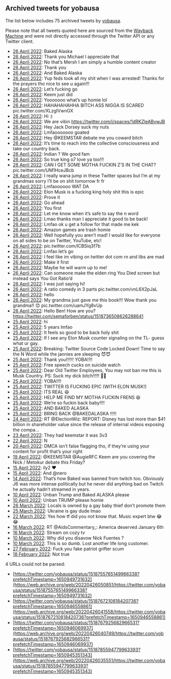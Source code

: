 ## Archived tweets for yobausa

The list below includes 75 archived tweets by
[yobausa](https://twitter.com/yobausa).

Please note that all tweets quoted here are sourced from the
[Wayback Machine](https://web.archive.org) and were not directly accessed through the Twitter API or
any Twitter client.

* [26 April 2022](https://web.archive.org/web/20220426064656/https://twitter.com/yobausa/status/1518843967411998720): Baked Alaska <!--1518843967411998720-->
* [26 April 2022](https://web.archive.org/web/20220426060715/https://twitter.com/yobausa/status/1518833973031493632): Thank you Michael I appreciate that <!--1518833973031493632-->
* [26 April 2022](https://web.archive.org/web/20220426053749/https://twitter.com/yobausa/status/1518826588783226880): No that’s Mersh I am simply a humble content creator <!--1518826588783226880-->
* [26 April 2022](https://web.archive.org/web/20220426053445/https://twitter.com/yobausa/status/1518825817710673920): Thank you <!--1518825817710673920-->
* [26 April 2022](https://web.archive.org/web/20220426045243/https://twitter.com/yobausa/status/1518815215235870720): And Baked Alaska <!--1518815215235870720-->
* [26 April 2022](https://web.archive.org/web/20220426043616/https://twitter.com/yobausa/status/1518811085171798016): Yup feds took all my shit when I was arrested! Thanks for the prayers tho nice to see u again!!! <!--1518811085171798016-->
* [26 April 2022](https://web.archive.org/web/20220426043521/https://twitter.com/yobausa/status/1518810805977890825): Let’s fucking go <!--1518810805977890825-->
* [26 April 2022](https://web.archive.org/web/20220426042759/https://twitter.com/yobausa/status/1518808889235550208): Keem just did <!--1518808889235550208-->
* [26 April 2022](https://web.archive.org/web/20220426041154/https://twitter.com/yobausa/status/1518804931809062915): Yooooooo what’s up homie lol <!--1518804931809062915-->
* [26 April 2022](https://web.archive.org/web/20220426040808/https://twitter.com/yobausa/status/1518803940938289152): HAHAHAHAHHA BITCH ASS NIGGA IS SCARED pic.twitter.com/XLzgIVwnGX <!--1518803940938289152-->
* [26 April 2022](https://web.archive.org/web/20220426035636/https://twitter.com/yobausa/status/1518800170066059264): Hi :) <!--1518800170066059264-->
* [26 April 2022](https://web.archive.org/web/20220426022118/https://twitter.com/yobausa/status/1518777108465659907): We are vibin https://twitter.com/i/spaces/1dRKZleABvwJB <!--1518777108465659907-->
* [26 April 2022](https://web.archive.org/web/20220426015612/https://twitter.com/yobausa/status/1518770649505968129): Hey Jack Dorsey suck my nuts <!--1518770649505968129-->
* [26 April 2022](https://web.archive.org/web/20220426015435/https://twitter.com/yobausa/status/1518770370937073666): Lmfaooooooo goated <!--1518770370937073666-->
* [26 April 2022](https://web.archive.org/web/20220426014947/https://twitter.com/yobausa/status/1518769134909149184): Hey  @KEEMSTAR  debate me you coward bitch <!--1518769134909149184-->
* [26 April 2022](https://web.archive.org/web/20220426014421/https://twitter.com/yobausa/status/1518767831634132994): It’s time to reach into the collective consciousness and take our country back. <!--1518767831634132994-->
* [26 April 2022](https://web.archive.org/web/20220426014255/https://twitter.com/yobausa/status/1518767488753930246): Indian ? We good fam <!--1518767488753930246-->
* [26 April 2022](https://web.archive.org/web/20220426014130/https://twitter.com/yobausa/status/1518766952206028801): So true king o7   love ya too!!! <!--1518766952206028801-->
* [26 April 2022](https://web.archive.org/web/20220426014037/https://twitter.com/yobausa/status/1518766868386959361): CAN I GET SOME MOTHA FUCKIN Z’S IN THE CHAT? pic.twitter.com/UM1HceJBcb <!--1518766868386959361-->
* [26 April 2022](https://web.archive.org/web/20220426013904/https://twitter.com/yobausa/status/1518766408133455872): I really wana jump in these Twitter spaces but I’m at my grandmas sorry I’ll be on shit tomorrow fr fr <!--1518766408133455872-->
* [26 April 2022](https://web.archive.org/web/20220426013750/https://twitter.com/yobausa/status/1518766184589668353): Lmfaoooooo WAT DA <!--1518766184589668353-->
* [26 April 2022](https://web.archive.org/web/20220426014226/https://twitter.com/yobausa/status/1518765954351697920): Elon Musk is a fucking king holy shit this is epic <!--1518765954351697920-->
* [26 April 2022](https://web.archive.org/web/20220426013607/https://twitter.com/yobausa/status/1518765727049728006): Prove it <!--1518765727049728006-->
* [26 April 2022](https://web.archive.org/web/20220426013553/https://twitter.com/yobausa/status/1518765684074991617): Go ahead <!--1518765684074991617-->
* [26 April 2022](https://web.archive.org/web/20220426013911/https://twitter.com/yobausa/status/1518765605498802177): You first <!--1518765605498802177-->
* [26 April 2022](https://web.archive.org/web/20220426012503/https://twitter.com/yobausa/status/1518762823509331969): Let me know when it’s safe to say the n word <!--1518762823509331969-->
* [26 April 2022](https://web.archive.org/web/20220426012333/https://twitter.com/yobausa/status/1518762522186293251): Lmao thanks man I appreciate it good to be back! <!--1518762522186293251-->
* [26 April 2022](https://web.archive.org/web/20220426011931/https://twitter.com/yobausa/status/1518761470175105028): Lmfao ok u get a follow for that made me kek <!--1518761470175105028-->
* [26 April 2022](https://web.archive.org/web/20220426011836/https://twitter.com/yobausa/status/1518761350859837440): Amazon games are trash homie <!--1518761350859837440-->
* [26 April 2022](https://web.archive.org/web/20220426011548/https://twitter.com/yobausa/status/1518760515690012672): Well hopefully you aren’t mad! I would like for everyone on all sides to be on Twitter, YouTube, etc! <!--1518760515690012672-->
* [26 April 2022](https://web.archive.org/web/20220426011256/https://twitter.com/yobausa/status/1518759965510488064): pic.twitter.com/ICBSiq3f7b <!--1518759965510488064-->
* [26 April 2022](https://web.archive.org/web/20220426011248/https://twitter.com/yobausa/status/1518759901895532544): Lmfao let’s go <!--1518759901895532544-->
* [26 April 2022](https://web.archive.org/web/20220426010044/https://twitter.com/yobausa/status/1518756832860327937): I feel like im vibing on twitter dot com rn and libs are mad <!--1518756832860327937-->
* [26 April 2022](https://web.archive.org/web/20220426005822/https://twitter.com/yobausa/status/1518756214255108098): Make it first <!--1518756214255108098-->
* [26 April 2022](https://web.archive.org/web/20220426005730/https://twitter.com/yobausa/status/1518755848780193793): Maybe he will warm up to me! <!--1518755848780193793-->
* [26 April 2022](https://web.archive.org/web/20220426005822/https://twitter.com/yobausa/status/1518756214255108098): Can someone make the elden ring You Died screen but instead says You Got Ratio’d <!--1518755765149966338-->
* [26 April 2022](https://web.archive.org/web/20220426005533/https://twitter.com/yobausa/status/1518755568277770241): I was just saying hi! <!--1518755568277770241-->
* [26 April 2022](https://web.archive.org/web/20220426005229/https://twitter.com/yobausa/status/1518754744931536896): A ratio comedy in 3 parts pic.twitter.com/vnL6X2pJaL <!--1518754744931536896-->
* [26 April 2022](https://web.archive.org/web/20220426004224/https://twitter.com/yobausa/status/1518752201744732164): hello <!--1518752201744732164-->
* [26 April 2022](https://web.archive.org/web/20220426003546/https://twitter.com/yobausa/status/1518750436353888257): My grandma just gave me this book!!!  Wow thank you grandma!! 😊 pic.twitter.com/uamJYg8vUp <!--1518750436353888257-->
* [26 April 2022](https://web.archive.org/web/20220426002109/https://twitter.com/yobausa/status/1518746744061845506): Hello Ben! How are you? https://twitter.com/semaforben/status/1518736508626288641 <!--1518746744061845506-->
* [25 April 2022](https://web.archive.org/web/20220425233553/https://twitter.com/yobausa/status/1518735445525467137): hi <!--1518735445525467137-->
* [25 April 2022](https://web.archive.org/web/20220425211905/https://twitter.com/yobausa/status/1518700984905703427): 5 years lmfao <!--1518700984905703427-->
* [25 April 2022](https://web.archive.org/web/20220425211127/https://twitter.com/yobausa/status/1518699109691047938): It feels so good to be back holy shit <!--1518699109691047938-->
* [25 April 2022](https://web.archive.org/web/20220425210531/https://twitter.com/yobausa/status/1518697685200654343): If I see any Elon Musk counter signaling on the TL- guess what ur gay. <!--1518697685200654343-->
* [25 April 2022](https://web.archive.org/web/20220425210451/https://twitter.com/yobausa/status/1518697454132252675): Breaking: Twitter Source Code Locked Down!  Time to say the N Word while the jannies are sleeping 😈😈 <!--1518697454132252675-->
* [25 April 2022](https://web.archive.org/web/20220425210150/https://twitter.com/yobausa/status/1518696598943023106): Thank you!!!!!! YOBA!!!! <!--1518696598943023106-->
* [25 April 2022](https://web.archive.org/web/20220425210139/https://twitter.com/yobausa/status/1518696537781673989): Free speech cucks on suicide watch <!--1518696537781673989-->
* [25 April 2022](https://web.archive.org/web/20220425205813/https://twitter.com/yobausa/status/1518695791614992384): Dear Old Twitter Employees,  You may not ban me this is Musk Country.  PS: Suck my dick bitch!!!!! 🤣🤣 <!--1518695791614992384-->
* [25 April 2022](https://web.archive.org/web/20220425205353/https://twitter.com/yobausa/status/1518694680103424000): YOBA!!!! <!--1518694680103424000-->
* [25 April 2022](https://web.archive.org/web/20220425205223/https://twitter.com/yobausa/status/1518694396245557249): TWITTER IS FUCKING EPIC  (WITH ELON MUSK!) <!--1518694396245557249-->
* [25 April 2022](https://web.archive.org/web/20220425205124/https://twitter.com/yobausa/status/1518694012152164354): ITS REAL 😆 <!--1518694012152164354-->
* [25 April 2022](https://web.archive.org/web/20220425204924/https://twitter.com/yobausa/status/1518693571536121856): HELP ME FIND MY MOTHA FUCKIN FRENS 😆 <!--1518693571536121856-->
* [25 April 2022](https://web.archive.org/web/20220425203341/https://twitter.com/yobausa/status/1518689543398076418): We’re so fuckin back baby!!!! <!--1518689543398076418-->
* [25 April 2022](https://web.archive.org/web/20220425203045/https://twitter.com/yobausa/status/1518688908049006593): AND BAKED ALASKA <!--1518688908049006593-->
* [25 April 2022](https://web.archive.org/web/20220425191914/https://twitter.com/yobausa/status/1518670652055728128): BRING BACK  @BAKEDALASKA  !!!!! <!--1518670652055728128-->
* [24 April 2022](https://web.archive.org/web/20220424180402/https://twitter.com/yobausa/status/1518289679300374532): RT @ElectionWiz: REPORT: Disney has lost more than $41 billion in shareholder value since the release of internal videos exposing the compa… <!--1518289679300374532-->
* [23 April 2022](https://web.archive.org/web/20220423064238/https://twitter.com/yobausa/status/1517755628021760000): They had keemstar it was 3v3 <!--1517755628021760000-->
* [22 April 2022](https://web.archive.org/web/20220422154100/https://twitter.com/yobausa/status/1517518768896983043): N <!--1517518768896983043-->
* [20 April 2022](https://web.archive.org/web/20220420210848/https://twitter.com/yobausa/status/1516886364020695040): DMCA isn’t false flagging tho, if they’re using your content for profit that’s your right <!--1516886364020695040-->
* [19 April 2022](https://web.archive.org/web/20220419182936/https://twitter.com/yobausa/status/1516484174051688449): @KEEMSTAR @AugieRFC Keem are you covering the Nick / Metokur debate this Friday? <!--1516484174051688449-->
* [15 April 2022](https://web.archive.org/web/20220415230342/https://twitter.com/yobausa/status/1515103404263100421): ily2 ❤️ <!--1515103404263100421-->
* [15 April 2022](https://web.archive.org/web/20220415175154/https://twitter.com/yobausa/status/1515024888196706306): And  @nero <!--1515024888196706306-->
* [14 April 2022](https://web.archive.org/web/20220414062128/https://twitter.com/yobausa/status/1514488809257373699): That’s how Baked was banned from twitch too. Obviously J6 was more intense politically but he never did anything bad on Twitch he actually hadn’t streamed in years. <!--1514488809257373699-->
* [10 April 2022](https://web.archive.org/web/20220410005216/https://twitter.com/yobausa/status/1512956555947302913): Unban Trump and Baked ALASKA please <!--1512956555947302913-->
* [10 April 2022](https://web.archive.org/web/20220410005248/https://twitter.com/yobausa/status/1512956496082087939): Unban TRUMP please homie <!--1512956496082087939-->
* [26 March 2022](https://web.archive.org/web/20220326192510/https://twitter.com/yobausa/status/1507800762893619201): Locals is owned by a gay baby thief don’t promote them <!--1507800762893619201-->
* [25 March 2022](https://web.archive.org/web/20220325143516/https://twitter.com/yobausa/status/1507365407514107915): Ukraine is gay dude lmao <!--1507365407514107915-->
* [22 March 2022](https://web.archive.org/web/20220322002807/https://twitter.com/yobausa/status/1506065023369678849): Yes how tf did you not know that.    Music expert btw 😂😂 <!--1506065023369678849-->
* [16 March 2022](https://web.archive.org/web/20220316045826/https://twitter.com/yobausa/status/1503958849853829123): RT @AidsCommentary_: America deserved January 6th <!--1503958849853829123-->
* [16 March 2022](https://web.archive.org/web/20220316040438/https://twitter.com/yobausa/status/1503945148245450756): Stream on cozy tv <!--1503945148245450756-->
* [10 March 2022](https://web.archive.org/web/20220310234020/https://twitter.com/yobausa/status/1502066815220031488): Why did you disavow Nick Fuentes ? <!--1502066815220031488-->
* [10 March 2022](https://web.archive.org/web/20220310194105/https://twitter.com/yobausa/status/1502006584167342083): This is so dumb. Lost another life long customer. <!--1502006584167342083-->
* [27 February 2022](https://web.archive.org/web/20220227193756/https://twitter.com/yobausa/status/1498019550121574405): Fuck you fake patriot grifter scum <!--1498019550121574405-->
* [18 February 2022](https://web.archive.org/web/20220218141727/https://twitter.com/yobausa/status/1494676147807924229): Not true <!--1494676147807924229-->

4 URLs could not be parsed:

* [https://twitter.com/yobausa/status/1518755765149966338?prefetchTimestamp=1650949731632](https://web.archive.org/web/20220426050851/https://twitter.com/yobausa/status/1518755765149966338?prefetchTimestamp=1650949731632)
* [https://twitter.com/yobausa/status/1518767210818420736?prefetchTimestamp=1650946558861](https://web.archive.org/web/20220426041558/https://twitter.com/yobausa/status/1518767210818420736?prefetchTimestamp=1650946558861)
* [https://twitter.com/yobausa/status/1518767925682966531?prefetchTimestamp=1650946069937](https://web.archive.org/web/20220426040749/https://twitter.com/yobausa/status/1518767925682966531?prefetchTimestamp=1650946069937)
* [https://twitter.com/yobausa/status/1518785594779963393?prefetchTimestamp=1650945351343](https://web.archive.org/web/20220426035551/https://twitter.com/yobausa/status/1518785594779963393?prefetchTimestamp=1650945351343)
